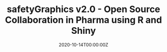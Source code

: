 ---
title: 'safetyGraphics v2.0 - Open Source Collaboration in Pharma using R and Shiny'
authors:
- Jeremy Wildfire
date: '2020-10-14T00:00:00Z'

# Schedule page publish date (NOT proceeding's date).
publishDate: '20001-01-01T00:00:00Z'

# proceeding type.
# Legend: 0 = Uncategorized; 1 = Talk, 2 = Keynote, 3 = Workshop
# To add more update publications_types.toml and en.yaml
proceeding_types: ['1']

# proceeding name and optional abbreviated proceeding name.
proceeding: Presented at 2020 Conference
proceeding_short: Presented at 2020 Conference

abstract: 

tags:
- Gilead
featured: false

links:
url_slides: ''
url_video: ''

---